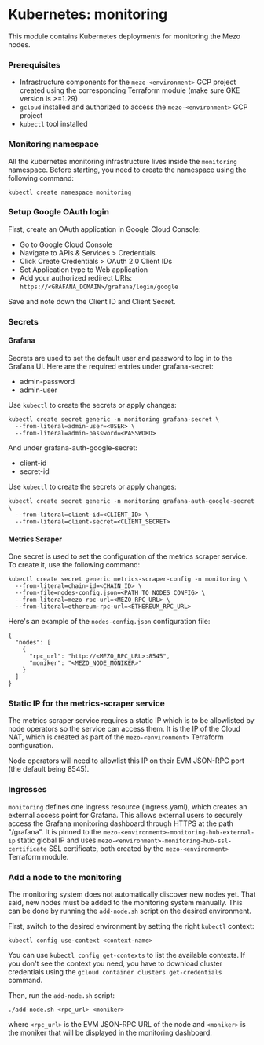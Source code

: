 # Kubernetes: monitoring

This module contains Kubernetes deployments for monitoring the Mezo nodes.

### Prerequisites

- Infrastructure components for the `mezo-<environment>` GCP project created using the
  corresponding Terraform module (make sure GKE version is >=1.29)
- `gcloud` installed and authorized to access the `mezo-<environment>` GCP project
- `kubectl` tool installed

### Monitoring namespace

All the kubernetes monitoring infrastructure lives inside the `monitoring`
namespace. Before starting, you need to create the namespace using the
following command:
```Shell
kubectl create namespace monitoring
```

### Setup Google OAuth login

First, create an OAuth application in Google Cloud Console:
- Go to Google Cloud Console
- Navigate to APIs & Services > Credentials
- Click Create Credentials > OAuth 2.0 Client IDs
- Set Application type to Web application
- Add your authorized redirect URIs: `https://<GRAFANA_DOMAIN>/grafana/login/google`

Save and note down the Client ID and Client Secret.

### Secrets

#### Grafana

Secrets are used to set the default user and password to log in to
the Grafana UI. Here are the required entries under grafana-secret:
- admin-password
- admin-user

Use `kubectl` to create the secrets or apply changes:
```Shell
kubectl create secret generic -n monitoring grafana-secret \
  --from-literal=admin-user=<USER> \
  --from-literal=admin-password=<PASSWORD>

```

And under grafana-auth-google-secret:
- client-id
- secret-id

Use `kubectl` to create the secrets or apply changes:
```Shell
kubectl create secret generic -n monitoring grafana-auth-google-secret \
  --from-literal=client-id=<CLIENT_ID> \
  --from-literal=client-secret=<CLIENT_SECRET>

```

#### Metrics Scraper

One secret is used to set the configuration of the metrics scraper service. To
create it, use the following command:
```Shell
kubectl create secret generic metrics-scraper-config -n monitoring \
  --from-literal=chain-id=<CHAIN_ID> \
  --from-file=nodes-config.json=<PATH_TO_NODES_CONFIG> \
  --from-literal=mezo-rpc-url=<MEZO_RPC_URL> \
  --from-literal=ethereum-rpc-url=<ETHEREUM_RPC_URL>
```

Here's an example of the `nodes-config.json` configuration file:
```
{
  "nodes": [
    {
      "rpc_url": "http://<MEZO_RPC_URL>:8545",
      "moniker": "<MEZO_NODE_MONIKER>"
    }
  ]
}
```

### Static IP for the metrics-scraper service

The metrics scraper service requires a static IP which is to be allowlisted
by node operators so the service can access them. It is the IP of the Cloud NAT,
which is created as part of the `mezo-<environment>` Terraform configuration.

Node operators will need to allowlist this IP on their EVM JSON-RPC port
(the default being 8545).

### Ingresses

`monitoring` defines one ingress resource (ingress.yaml), which  creates an external
access point for Grafana. This allows external users to securely access the Grafana
monitoring dashboard through HTTPS at the path "/grafana". It is pinned to the
`mezo-<environment>-monitoring-hub-external-ip` static global IP and uses
`mezo-<environment>-monitoring-hub-ssl-certificate` SSL certificate, both created by
the `mezo-<environment>` Terraform module.

### Add a node to the monitoring

The monitoring system does not automatically discover new nodes yet. That said,
new nodes must be added to the monitoring system manually. This can be done by
running the `add-node.sh` script on the desired environment.

First, switch to the desired environment by setting the right `kubectl` context:
```Shell
kubectl config use-context <context-name>
```

You can use `kubectl config get-contexts` to list the available contexts. If you don't
see the context you need, you have to download cluster credentials using the
`gcloud container clusters get-credentials` command.

Then, run the `add-node.sh` script:
```Shell
./add-node.sh <rpc_url> <moniker>
```
where `<rpc_url>` is the EVM JSON-RPC URL of the node and `<moniker>` is the moniker that
will be displayed in the monitoring dashboard.
